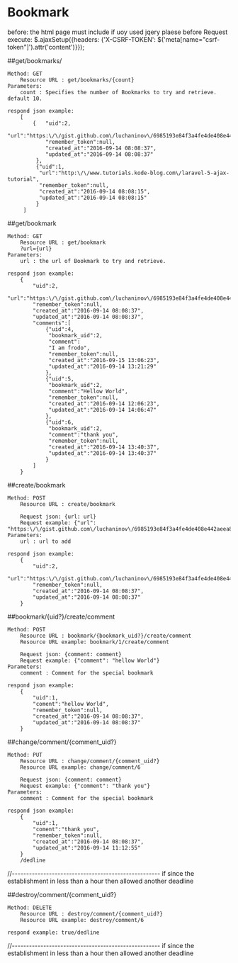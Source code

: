 # Bookmark 

before: the html page must include <head><meta name="csrf-token" content="{{ csrf_token() }}" /></head>
if uoy used jqery plaese before Request execute: $.ajaxSetup({headers: {'X-CSRF-TOKEN': $('meta[name="csrf-token"]').attr('content')}});


##get/bookmarks/

	Method: GET
		Resource URL : get/bookmarks/{count}
	Parameters:
		count : Specifies the number of Bookmarks to try and retrieve. default 10.

	respond json example:
		[
			{	"uid":2,
				"url":"https:\/\/gist.github.com\/luchaninov\/6985193e84f3a4fe4de408e442aeea8b",
				"remember_token":null,
				"created_at":"2016-09-14 08:08:37",
				"updated_at":"2016-09-14 08:08:37"
			 },
			 {"uid":1,
			  "url":"http:\/\/www.tutorials.kode-blog.com\/laravel-5-ajax-tutorial",
			  "remember_token":null,
			  "created_at":"2016-09-14 08:08:15",
			  "updated_at":"2016-09-14 08:08:15"
			 }
		 ]

##get/bookmark

	Method: GET
		Resource URL : get/bookmark
		?url={url}
	Parameters:
		url : the url of Bookmark to try and retrieve.

	respond json example:
		{
			"uid":2,
			"url":"https:\/\/gist.github.com\/luchaninov\/6985193e84f3a4fe4de408e442aeea8b",
			"remember_token":null,
			"created_at":"2016-09-14 08:08:37",
			"updated_at":"2016-09-14 08:08:37",
			"comments":[
				{"uid":4,
				 "bookmark_uid":2,
				 "comment":
				 "I am frodo",
				 "remember_token":null,
				 "created_at":"2016-09-15 13:06:23",
				 "updated_at":"2016-09-14 13:21:29"
				},
				{"uid":5,
				 "bookmark_uid":2,
				 "comment":"Hellow World",
				 "remember_token":null,
				 "created_at":"2016-09-14 12:06:23",
				 "updated_at":"2016-09-14 14:06:47"
				},
				{"uid":6,
				 "bookmark_uid":2,
				 "comment":"thank you",
				 "remember_token":null,
				 "created_at":"2016-09-14 13:40:37",
				 "updated_at":"2016-09-14 13:40:37"
				}
			]
		}


##create/bookmark

	Method: POST
		Resource URL : create/bookmark
		
		Request json: {url: url}
		Request example: {"url": "https:\/\/gist.github.com\/luchaninov\/6985193e84f3a4fe4de408e442aeea8b"} 
	Parameters:
		url : url to add

	respond json example:
		{
			"uid":2,
			"url":"https:\/\/gist.github.com\/luchaninov\/6985193e84f3a4fe4de408e442aeea8b",
			"remember_token":null,
			"created_at":"2016-09-14 08:08:37",
			"updated_at":"2016-09-14 08:08:37"
		}

##bookmark/{uid?}/create/comment

	Method: POST
		Resource URL : bookmark/{bookmark_uid?}/create/comment
		Resource URL example: bookmark/1/create/comment
		
		Request json: {comment: comment}
		Request example: {"comment": "hellow World"} 
	Parameters:
		comment : Comment for the special bookmark

	respond json example:
		{
			"uid":1,
			"coment":"hellow World",
			"remember_token":null,
			"created_at":"2016-09-14 08:08:37",
			"updated_at":"2016-09-14 08:08:37"
		}

##change/comment/{comment_uid?}

	Method: PUT
		Resource URL : change/comment/{comment_uid?}
		Resource URL example: change/comment/6
		
		Request json: {comment: comment}
		Request example: {"comment": "thank you"} 
	Parameters:
		comment : Comment for the special bookmark

	respond json example:
		{
			"uid":1,
			"coment":"thank you",
			"remember_token":null,
			"created_at":"2016-09-14 08:08:37",
			"updated_at":"2016-09-14 11:12:55"
		}
		/dedline

//----------------------------------------------------
if since the establishment in less than a hour then allowed 
another deadline

##destroy/comment/{comment_uid?}

	Method: DELETE
		Resource URL : destroy/comment/{comment_uid?}
		Resource URL example: destroy/comment/6
		
	respond example: true/dedline
		
//----------------------------------------------------
if since the establishment in less than a hour then allowed 
another deadline


